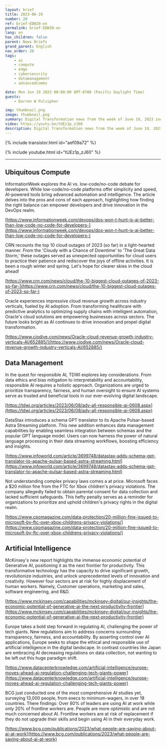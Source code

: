 ```yaml
---
layout: brief
title: 2023-06-19
number: 20
ref: brief-EDW20-en
permalink: brief-EDW20-en
lang: en
has_children: false
parent: News Briefs
grand_parent: English
nav_order: 20
tags:
    - ai
    - compute
    - edge
    - cybersecurity
    - datamanagement
    - advancedcomms

date: Mon Jun 19 2023 00:00:00 GMT-0700 (Pacific Daylight Time)
guests:
    - Darren W Pulsipher

img: thumbnail.png
image: thumbnail.png
summary: Digital Transformation news from the week of June 19, 2023 including stories of managers replacing workers with AI, Cloud outages again, and privacy laws taking a bite out of big tech.
video: https://youtu.be/tUEz1p_zJ60
description: Digital Transformation news from the week of June 19, 2023 including stories of managers replacing workers with AI, Cloud outages again, and privacy laws taking a bite out of big tech.
---
```



{% include transistor.html id="aef09a72" %}



{% include youtube.html id="tUEz1p_zJ60" %}


---

## Ubiquitous Compute

InformationWeek explores the AI vs. low-code/no-code debate for developers. While low-code/no-code platforms offer simplicity and speed, AI-powered tools bring advanced automation and intelligence. The article delves into the pros and cons of each approach, highlighting how finding the right balance can empower developers and drive innovation in the DevOps realm.

[https://www.informationweek.com/devops/dos-won-t-hunt-is-ai-better-than-low-code-no-code-for-developers-](https://www.informationweek.com/devops/dos-won-t-hunt-is-ai-better-than-low-code-no-code-for-developers-)

CRN recounts the top 10 cloud outages of 2023 (so far) in a light-hearted manner. From the 'Cloudy with a Chance of Downtime' to 'The Great Data Storm,' these outages served as unexpected opportunities for cloud users to practice their patience and rediscover the joys of offline activities. It is been a rough winter and spring. Let's hope for clearer skies in the cloud ahead!

[https://www.crn.com/news/cloud/the-10-biggest-cloud-outages-of-2023-so-far-](https://www.crn.com/news/cloud/the-10-biggest-cloud-outages-of-2023-so-far-)

Oracle experiences impressive cloud revenue growth across industry verticals, fueled by AI adoption. From transforming healthcare with predictive analytics to optimizing supply chains with intelligent automation, Oracle's cloud solutions are empowering businesses across sectors. The future looks bright as AI continues to drive innovation and propel digital transformation.

[https://www.ciodive.com/news/Oracle-cloud-revenue-growth-industry-verticals-AI/652885/](https://www.ciodive.com/news/Oracle-cloud-revenue-growth-industry-verticals-AI/652885/)

## Data Management

In the quest for responsible AI, TDWI explores key considerations. From data ethics and bias mitigation to interpretability and accountability, responsible AI requires a holistic approach. Organizations are urged to prioritize transparency, fairness, and human oversight to ensure AI systems serve as trusted and beneficial tools in our ever-evolving digital landscape.

[https://tdwi.org/articles/2023/06/08/adv-all-responsible-ai-0608.aspx](https://tdwi.org/articles/2023/06/08/adv-all-responsible-ai-0608.aspx)

DataStax introduces a schema GPT translator to its Apache Pulsar-based Astra Streaming platform. This new addition enhances data management capabilities by enabling seamless integration between schemas and the popular GPT language model. Users can now harness the power of natural language processing in their data streaming workflows, boosting efficiency and insights.

[https://www.infoworld.com/article/3699748/datastax-adds-schema-gpt-translator-to-apache-pulsar-based-astra-streaming.html](https://www.infoworld.com/article/3699748/datastax-adds-schema-gpt-translator-to-apache-pulsar-based-astra-streaming.html)

Not understanding complex privacy laws comes a at price. Microsoft faces a $20 million fine from the FTC for Xbox children's privacy violations. The company allegedly failed to obtain parental consent for data collection and lacked sufficient safeguards. This hefty penalty serves as a reminder for organizations to prioritize and uphold children's privacy rights in the digital realm.

[https://www.cpomagazine.com/data-protection/20-million-fine-issued-to-microsoft-by-ftc-over-xbox-childrens-privacy-violations/](https://www.cpomagazine.com/data-protection/20-million-fine-issued-to-microsoft-by-ftc-over-xbox-childrens-privacy-violations/)

## Artificial Intelligence

McKinsey's new report highlights the immense economic potential of Generative AI, positioning it as the next frontier for productivity. This transformative technology has the capacity to drive significant growth, revolutionize industries, and unlock unprecedented levels of innovation and creativity. However four sectors are at risk for highly displacement of human workers. Namely, Customer operations, marketing and sales, software engineering, and R&D.

[https://www.mckinsey.com/capabilities/mckinsey-digital/our-insights/the-economic-potential-of-generative-ai-the-next-productivity-frontier](https://www.mckinsey.com/capabilities/mckinsey-digital/our-insights/the-economic-potential-of-generative-ai-the-next-productivity-frontier)

Europe takes a bold step forward in regulating AI, challenging the power of tech giants. New regulations aim to address concerns surrounding transparency, fairness, and accountability. By asserting control over AI applications, Europe seeks to shape the ethical and responsible use of artificial intelligence in the digital landscape. In contrast countries like Japan are embracing AI decreasing regulations on data collection, not wanting to be left out this huge paradigm shift. 

[https://www.datacenterknowledge.com/artificial-intelligence/europe-moves-ahead-ai-regulation-challenging-tech-giants-power](https://www.datacenterknowledge.com/artificial-intelligence/europe-moves-ahead-ai-regulation-challenging-tech-giants-power)

BCG just conducted one of the most comprehensive AI studies yet, surveying 13,000 people, from execs to minimum-wagers, in over 18 countries. There findings: Over 80% of leaders are using AI at work while only 20% of frontline workers are. People are more optimistic and are not much concerned about AI. Frontline workers are at risk of replacement if they do not upgrade their skills and begin using AI in their everyday work.

[https://www.bcg.com/publications/2023/what-people-are-saying-about-ai-at-work](https://www.bcg.com/publications/2023/what-people-are-saying-about-ai-at-work)

